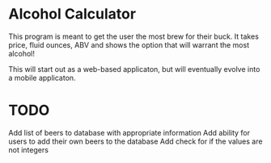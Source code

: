 # Alcohol Calculator

This program is meant to get the user the most brew for their buck. It takes price, fluid ounces, ABV and shows the option that will warrant the most alcohol!

This will start out as a web-based applicaton, but will eventually evolve into a mobile applicaton.

# TODO

Add list of beers to database with appropriate information
Add ability for users to add their own beers to the database
Add check for if the values are not integers